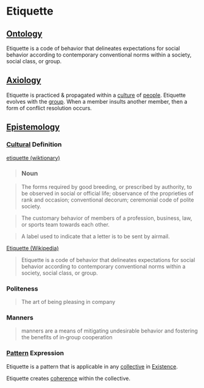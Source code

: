 # Etiquette

## [Ontology](./ontology.md)

Etiquette is a code of behavior that delineates expectations for social behavior according to contemporary conventional norms within a society, social class, or group.

## [Axiology](./axiology.md)

Etiquette is practiced & propagated within a [culture](./culture.md) of [people](./human.md). Etiquette evolves with the [group](./collective.md). When a member insults another member, then a form of conflict resolution occurs.

## [Epistemology](./epistemology.md)

### [Cultural](./culture.md) Definition

<a href="http://en.wiktionary.org/wiki/etiquette" target="_blank">etiquette (wiktionary)</a>

> ### Noun

> The forms required by good breeding, or prescribed by authority, to be observed in social or official life; observance of the proprieties of rank and occasion; conventional decorum; ceremonial code of polite society.

> The customary behavior of members of a profession, business, law, or sports team towards each other.

> A label used to indicate that a letter is to be sent by airmail.

<a href="https://en.wikipedia.org/wiki/Etiquette" target="_blank">Etiquette (Wikipedia)</a>

> Etiquette is a code of behavior that delineates expectations for social behavior according to contemporary conventional norms within a society, social class, or group.

### Politeness

> The art of being pleasing in company

### Manners

> manners are a means of mitigating undesirable behavior and fostering the benefits of in‐group cooperation

### [Pattern](./pattern.md) Expression

Etiquette is a pattern that is applicable in any [collective](./collective.md) in [Existence](./existence.md).

Etiquette creates [coherence](./coherence.md) within the collective.
